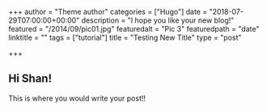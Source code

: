 +++
author = "Theme author"
categories = ["Hugo"]
date = "2018-07-29T07:00:00+00:00"
description = "I hope you like your new blog!"
featured = "/2014/09/pic01.jpg"
featuredalt = "Pic 3"
featuredpath = "date"
linktitle = ""
tags = ["tutorial"]
title = "Testing New Title"
type = "post"

+++
## Hi Shan!

This is where you would write your post!!